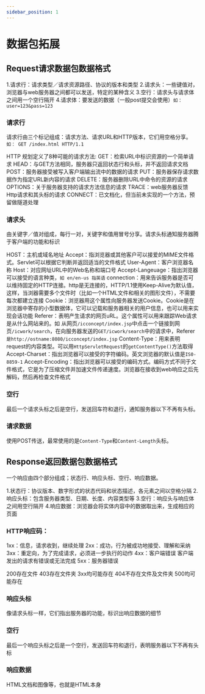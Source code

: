 ```yaml
---
sidebar_position: 1
---
```


# 数据包拓展

## Request请求数据包数据格式
1.请求行：请求类型／请求资源路径、协议的版本和类型
2.请求头：一些键值对，浏览器与web服务器之间都可以发送，特定的某种含义
3.空行：请求头与请求体之间用一个空行隔开
4.请求体：要发送的数据（一般post提交会使用）`如：user=123&pass=123`

### 请求行
请求行由三个标记组成：请求方法、请求URL和HTTP版本，它们用空格分享。`如： GET /index.html HTTP/1.1`

HTTP 规划定义了8种可能的请求方法:
GET：检索URL中标识资源的一个简单请求
HEAD：与GET方法相同，服务器只返回状态行和头标，并不返回请求文档
POST：服务器接受被写入客户端输出流中的数据的请求
PUT：服务器保存请求数据作为指定URL新内容的请求
DELETE：服务器删除URL中命令的资源的请求
OPTIONS：关于服务器支持的请求方法信息的请求
TRACE：web服务器反馈Http请求和其头标的请求
CONNECT：已文档化，但当前未实现的一个方法，预留做隧道处理

### 请求头
由关键字／值对组成，每行一对，关键字和值用冒号分享。请求头标通知服务器腾于客户端的功能和标识

HOST：主机或域名地址
Accept：指浏览器或其他客户可以接爱的MIME文件格式。Servlet可以根据它判断并返回适当的文件格式
User-Agent：客户浏览器名称
Host：对应网址URL中的Web名称和端口号
Accept-Langeuage：指出浏览器可以接受的语言种类，`如 en/en-us 指英语`
connection：用来告诉服务器是否可以维持固定的HTTP连接。http是无连接的，HTTP/1.1使用Keep-Alive为默认值，这样，当浏器需要多个文件时（比如一个HTML文件和相关的图形文件），不需要每次都建立连接
Cookie：浏览器用这个属性向服务器发送Cookie。Cookie是在浏览器中寄存的小型数据体，它可以记载和服务器相关的用户信息，也可以用来实现会话功能
Referer：表明产生请求的网页uRL。这个属性可以用来跟踪Web请求是从什么网站来的。如 从网页`/icconcept/index.jsp`中点击一个链接到网页`/icwork/search`，在向服务器发送的`GET/icwork/search`中的请求中，Referer`是http://ostname:8080/icconcept/index.jsp`
Content-Type：用来表明request的内容类型。可以用`HttpServletRequest`的`getContentType()`方法取得
Accept-Charset：指出浏览器可以接受的字符编码。英文浏览器的默认值是`IS0-8859-1`
Accept-Encoding：指出浏览器可以接受的编码方式。编码方式不同于文件格式，它是为了压缩文件并加速文件传递速度。浏览器在接收到web响应之后先解码，然后再检查文件格式

### 空行
最后一个请求头标之后是空行，发送回车符和退行，通知服务器以下不再有头标。

### 请求数据
使用POST传送，最常使用的是`Content-Type`和`Content-Length`头标。



## Response返回数据包数据格式
一个响应由四个部分组成；状态行、响应头标、空行、响应数据。

1.状态行：协议版本、数字形式的状态代码和状态描述，各元素之间以空格分隔
2.响应头标：包含服务器类型、日期、长度、内容类型等
3.空行：响应头与响应体之间用空行隔开
4.响应数据：浏览器会将实体内容中的数据取出来，生成相应的页面

### HTTP响应码：
1xx：信息，请求收到，继续处理
2xx：成功，行为被成功地接受、理解和采纳
3xx：重定向，为了完成请求，必须进一步执行的动作
4xx：客户端错误 客户端发出的请求有错误或无法完成
5xx：服务器错误

200存在文件
403存在文件夹
3xx均可能存在
404不存在文件及文件夹
500均可能存在

### 响应头标
像请求头标一样，它们指出服务器的功能，标识出响应数据的细节

### 空行
最后一个响应头标之后是一个空行，发送回车符和退行，表明服务器以下不再有头标

### 响应数据
HTML文档和图像等，也就是HTML本身

